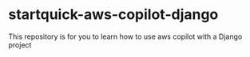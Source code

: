 # startquick-aws-copilot-django
This repository is for you to learn how to use aws copilot with a Django project

